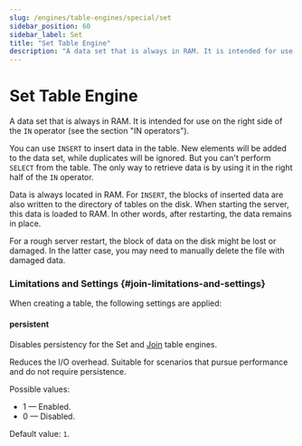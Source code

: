 ```yaml
---
slug: /engines/table-engines/special/set
sidebar_position: 60
sidebar_label: Set
title: "Set Table Engine"
description: "A data set that is always in RAM. It is intended for use on the right side of the `IN` operator (see the section "IN operators")."
---
```


# Set Table Engine

A data set that is always in RAM. It is intended for use on the right side of the `IN` operator (see the section "IN operators").

You can use `INSERT` to insert data in the table. New elements will be added to the data set, while duplicates will be ignored.
But you can't perform `SELECT` from the table. The only way to retrieve data is by using it in the right half of the `IN` operator.

Data is always located in RAM. For `INSERT`, the blocks of inserted data are also written to the directory of tables on the disk. When starting the server, this data is loaded to RAM. In other words, after restarting, the data remains in place.

For a rough server restart, the block of data on the disk might be lost or damaged. In the latter case, you may need to manually delete the file with damaged data.

### Limitations and Settings {#join-limitations-and-settings}

When creating a table, the following settings are applied:

#### persistent

Disables persistency for the Set and [Join](/docs/engines/table-engines/special/join.md/#join) table engines.

Reduces the I/O overhead. Suitable for scenarios that pursue performance and do not require persistence.

Possible values:

- 1 — Enabled.
- 0 — Disabled.

Default value: `1`.
